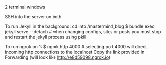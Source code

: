2 terminal windows

SSH into the server on both

To run Jekyll in the background:
cd into /mastermind_blog
$ bundle exec jekyll serve --detach # when changing configs, sites or posts you must stop and restart the jekyll process using pkill

To run ngrok on 1:
$ ngrok http 4000 # selecting port 4000 will direct incoming http connections to the localhost
Copy the link provided in Forwarding (will look like http://e8d59098.ngrok.io)
